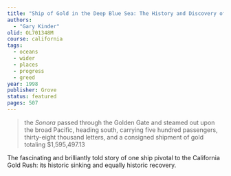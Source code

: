 ```yaml
---
title: "Ship of Gold in the Deep Blue Sea: The History and Discovery of the World's Richest Shipwreck"
authors:
  - "Gary Kinder"
olid: OL701348M
course: california
tags:
  - oceans
  - wider
  - places
  - progress
  - greed
year: 1998
publisher: Grove
status: featured
pages: 507
---
```


> the *Sonora* passed through the Golden Gate and steamed out upon the broad Pacific, heading south, carrying five hundred passengers, thirty-eight thousand letters, and a consigned shipment of gold totaling $1,595,497.13

The fascinating and brilliantly told story of one ship pivotal to the California Gold Rush: its historic sinking and equally historic recovery.

